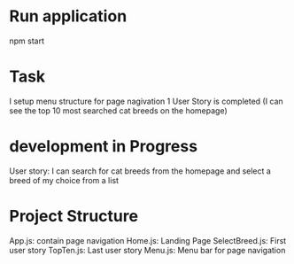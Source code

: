 # Run application 
npm start

# Task 
I setup menu structure for page nagivation
1 User Story is completed (I can see the top 10 most searched cat breeds on the homepage)

# development in Progress
User story: I can search for cat breeds from the homepage and select a breed of my choice from a list

# Project Structure
App.js: contain page navigation
Home.js: Landing Page
SelectBreed.js: First user story
TopTen.js: Last user story
Menu.js: Menu bar for page navigation
